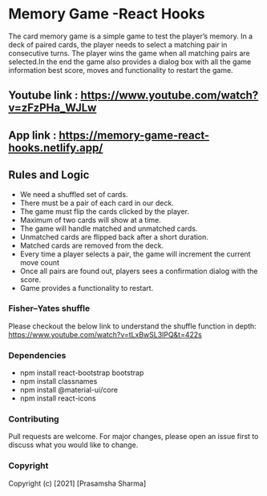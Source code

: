 # Memory Game -React Hooks

The card memory game is a simple game to test the player’s memory. In a deck of paired cards, the player needs to select a matching pair in consecutive turns. The player wins the game when all matching pairs are selected.In the end the game also provides a dialog box with all the game information best score, moves and functionality to restart the game.

## Youtube link : https://www.youtube.com/watch?v=zFzPHa_WJLw

## App link : https://memory-game-react-hooks.netlify.app/

## Rules and Logic

- We need a shuffled set of cards.
- There must be a pair of each card in our deck.
- The game must flip the cards clicked by the player.
- Maximum of two cards will show at a time.
- The game will handle matched and unmatched cards.
- Unmatched cards are flipped back after a short duration.
- Matched cards are removed from the deck.
- Every time a player selects a pair, the game will increment the current move count
- Once all pairs are found out, players sees a confirmation dialog with the score.
- Game provides a functionality to restart.

### Fisher–Yates shuffle

Please checkout the below link to understand the shuffle function in depth:
https://www.youtube.com/watch?v=tLxBwSL3lPQ&t=422s

### Dependencies

- npm install react-bootstrap bootstrap
- npm install classnames
- npm install @material-ui/core
- npm install react-icons

### Contributing

Pull requests are welcome. For major changes, please open an issue first to discuss what you would like to change.

### Copyright

Copyright (c) [2021] [Prasamsha Sharma]
